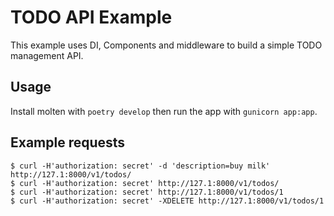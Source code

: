# TODO API Example

This example uses DI, Components and middleware to build a simple TODO
management API.

## Usage

Install molten with `poetry develop` then run the app with `gunicorn app:app`.

## Example requests

    $ curl -H'authorization: secret' -d 'description=buy milk' http://127.1:8000/v1/todos/
    $ curl -H'authorization: secret' http://127.1:8000/v1/todos/
    $ curl -H'authorization: secret' http://127.1:8000/v1/todos/1
    $ curl -H'authorization: secret' -XDELETE http://127.1:8000/v1/todos/1
